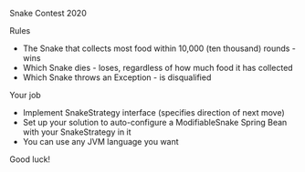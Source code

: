 Snake Contest 2020

Rules
- The Snake that collects most food within 10,000 (ten thousand) rounds - wins
- Which Snake dies - loses, regardless of how much food it has collected
- Which Snake throws an Exception - is disqualified

Your job
- Implement SnakeStrategy interface (specifies direction of next move)
- Set up your solution to auto-configure a ModifiableSnake Spring Bean with your SnakeStrategy in it
- You can use any JVM language you want

Good luck!
